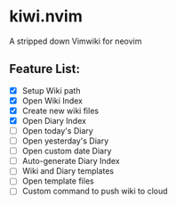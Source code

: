 # kiwi.nvim
A stripped down Vimwiki for neovim

## Feature List:
- [x] Setup Wiki path
- [x] Open Wiki Index
- [x] Create new wiki files
- [x] Open Diary Index
- [ ] Open today's Diary
- [ ] Open yesterday's Diary
- [ ] Open custom date Diary
- [ ] Auto-generate Diary Index
- [ ] Wiki and Diary templates
- [ ] Open template files
- [ ] Custom command to push wiki to cloud
